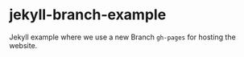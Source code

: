 # jekyll-branch-example
Jekyll example where we use a new Branch `gh-pages` for hosting the website.
